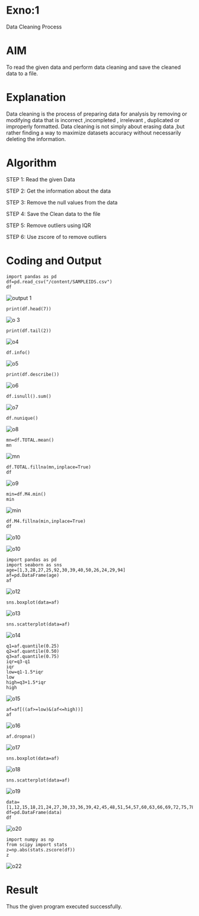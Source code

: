 # Exno:1
Data Cleaning Process

# AIM
To read the given data and perform data cleaning and save the cleaned data to a file.

# Explanation
Data cleaning is the process of preparing data for analysis by removing or modifying data that is incorrect ,incompleted , irrelevant , duplicated or improperly formatted. Data cleaning is not simply about erasing data ,but rather finding a way to maximize datasets accuracy without necessarily deleting the information.

# Algorithm
STEP 1: Read the given Data

STEP 2: Get the information about the data

STEP 3: Remove the null values from the data

STEP 4: Save the Clean data to the file

STEP 5: Remove outliers using IQR

STEP 6: Use zscore of to remove outliers

# Coding and Output
```
import pandas as pd
df=pd.read_csv("/content/SAMPLEIDS.csv")
df
```
![output 1](https://github.com/chgeethika/ex-no1/assets/142209368/cc27d6cf-05b5-4b55-9c0a-2c03001688f9)
```
print(df.head(7))
```
![o 3](https://github.com/chgeethika/ex-no1/assets/142209368/ad269980-fb09-4705-991a-7076f0b28700)
```
print(df.tail(2))
```
![o4](https://github.com/chgeethika/ex-no1/assets/142209368/99c1ad9e-d98c-44a3-96a5-61a8622d6178)
```
df.info()
```
![o5](https://github.com/chgeethika/ex-no1/assets/142209368/811fbadb-3961-4c7d-b945-60ef2d52005c)
```
print(df.describe())
```
![o6](https://github.com/chgeethika/ex-no1/assets/142209368/0c207343-ef54-4b43-b547-1a5af544a062)
```
df.isnull().sum()
```
![o7](https://github.com/chgeethika/ex-no1/assets/142209368/87c68baa-7624-4e1a-971a-80c83eb61d90)
```
df.nunique()
```
![o8](https://github.com/chgeethika/ex-no1/assets/142209368/9d9493c9-6e0b-4ee6-89be-17cbd2e5e56d)
```
mn=df.TOTAL.mean()
mn
```
![mn](https://github.com/chgeethika/ex-no1/assets/142209368/37a126cd-8ea9-4c65-af75-2697bddd6a35)

```
df.TOTAL.fillna(mn,inplace=True)
df
```
![o9](https://github.com/chgeethika/ex-no1/assets/142209368/52bc6f65-7e58-4246-b74d-aaab99b4fb0d)
```
min=df.M4.min()
min
```
![min](https://github.com/chgeethika/ex-no1/assets/142209368/3571db1b-b18c-439e-814b-4ecc847615c4)
```
df.M4.fillna(min,inplace=True)
df
```
![o10](https://github.com/chgeethika/ex-no1/assets/142209368/193b4f4d-cb59-4493-bafe-2c3aebb9c503)

![o10](https://github.com/chgeethika/ex-no1/assets/142209368/5a0746c8-ed4d-4dc3-a67f-c6e9656ce551)
```
import pandas as pd
import seaborn as sns
age=[1,3,28,27,25,92,30,39,40,50,26,24,29,94]
af=pd.DataFrame(age)
af
```
![o12](https://github.com/chgeethika/ex-no1/assets/142209368/35531f01-5402-4cc1-991f-a07e62dacf48)
```
sns.boxplot(data=af)
```
![o13](https://github.com/chgeethika/ex-no1/assets/142209368/32e94065-fd93-4f9e-93ec-5f3894e955b4)

```
sns.scatterplot(data=af)
```
![o14](https://github.com/chgeethika/ex-no1/assets/142209368/3d0adb77-0703-44c3-9261-f74cb1f0b920)
```
q1=af.quantile(0.25)
q2=af.quantile(0.50)
q3=af.quantile(0.75)
iqr=q3-q1
iqr
low=q1-1.5*iqr
low
high=q3+1.5*iqr
high
```
![o15](https://github.com/chgeethika/ex-no1/assets/142209368/225a452e-83d4-4210-8748-e8add5b925e1)
```
af=af[((af>=low)&(af<=high))]
af
```
![o16](https://github.com/chgeethika/ex-no1/assets/142209368/49056f63-9937-4109-a285-8c4388441f46)
```
af.dropna()
```
![o17](https://github.com/chgeethika/ex-no1/assets/142209368/466a854d-4b2f-43c8-85f8-ac94ad6e38d5)
```
sns.boxplot(data=af)
```
![o18](https://github.com/chgeethika/ex-no1/assets/142209368/7b62062c-59cc-4789-bbcf-5e4fd63c0b53)

```
sns.scatterplot(data=af)
```
![o19](https://github.com/chgeethika/ex-no1/assets/142209368/d294460b-cd0a-4f8e-8ea7-495169adb75c)
```
data=[1,12,15,18,21,24,27,30,33,36,39,42,45,48,51,54,57,60,63,66,69,72,75,78,81,84,87,90,93,96,99,102,105]
df=pd.DataFrame(data)
df
```
![o20](https://github.com/chgeethika/ex-no1/assets/142209368/bff14676-97ae-4ebd-9897-89d9e8a3bc87)
```
import numpy as np
from scipy import stats
z=np.abs(stats.zscore(df))
z
```
![o22](https://github.com/chgeethika/ex-no1/assets/142209368/9a5242a4-f1c6-4ffa-96b1-fa68c0aa81ab)

# Result
Thus the given program executed successfully.

